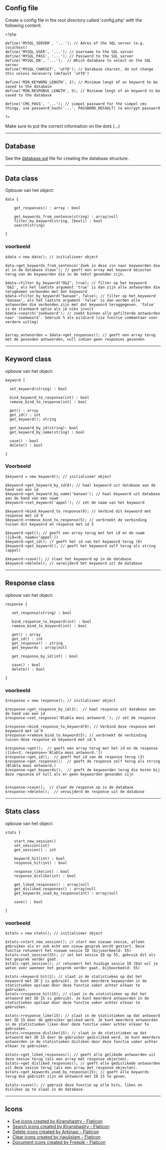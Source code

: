 ## Config file

Create a config file in the root directory called 'config.php' with the following content:
    
    <?php

    define('MYSQL_SERVER', '...'); // Adres of the SQL server (e.g. localhost)
    define('MYSQL_USER', '...'); // Username to the SQL server
    define('MYSQL_PASS', '...'); // Password to the SQL server
    define('MYSQL_DB', '...');  // Which database to select on the SQL server
    define('MYSQL_CHARSET', 'utf8'); // Database charset, do not change this unless necesarry (default 'utf8')

    define('MIN_KEYWORD_LENGTH', 3); // Minimum lengt of an keyword to be saved to the database
    define('MIN_RESPONSE_LENGTH', 5); // Minimum lengt of an keyword to be saved to the database

    define('CMS_PASS', '...'); // simpel password for the simpel cms thingy, use password_hash('...', PASSWORD_DEFAULT) to encrypt password

    ?>

Make sure to put the correct information on the dots (...)

---

## Database
See the [database.sql](database.sql) file for creating the database structure.

---

## Data class

Opbouw van het object:

    data {

        get_responses() : array : bool
        
        get_keywords_from_sentence(string) : array|null
        filter_by_keyword(string, [bool]) : bool
        search(string)

    }

### voorbeeld

    $data = new data(); // initialiseer object

    data->get_keywords_from_sentence('Zoek in deze zin naar keywoorden die al in de database staan'); // geeft een array met keyword objecten terug van de keywoorden die in de tekst gevonden zijn. 

    $data->filter_by_keyword("D&I", true); // filter op het keywoord 'D&I', als het laatste argument 'true' is dan zijn alle antwoorden die terugkomen verbonden met dat keywoord
    $data->filter_by_keyword("banaan", false); // filter op het keywoord 'banaan', als het laatste argument 'false' is dan worden alle antwoorden die verbonden zijn met dat keywoord teruggegeven. 'false' is de standaard optie als je niks invult
    $data->search('zoekwoord'); // zoekt binnen alle gefilterde antwoorden naar 'zoekwoord'. Gebruik % als wildcard (zie functie commentaar voor verdere uitleg)


    $array_antwoorden = $data->get_responses(); // geeft een array terug met de gevonden antwoorden, null indien geen responses gevonden

---

## Keyword class

opbouw van het object:

    keyword {
 
      set_keyword(string) : bool

      bind_keyword_to_response(int) : bool
      remove_bind_to_response(int) : bool
 
      get() : array
      get_id() : int
      get_keyword(): string
 
      get_keyword_by_id(string): bool
      get_keyword_by_name(string) : bool
     
      save() : bool
      delete() : bool
 
    }

### Voorbeeld

    $keyword = new keyword(); // initialiseer object

    $keyword->get_keyword_by_id(8); // haal keywoord uit database aan de hand van een id
    $keyword->get_keyword_by_name('banaan'); // haal keywoord uit database aan de hand van een naam
    $keyword->set_keyword('appel'); // zet de naam van het keywoord

    $keyword->bind_keyword_to_response(9); // Verbind dit keywoord met response met id 9
    $keyword->remove_bind_to_response(5); // verbreekt de verbinding tussen dit keywoord en response met id 5
    
    $keyword->get(); // geeft een array terug met het id en de naam ([id=>8, naam=>'appel'])
    $keyword->get_id(); // geeft het id van het keywoord terug (8)
    $keyword->get_keyword(); // geeft het keywoord zelf terug als string (appel)

    $keyword->save(); // slaat het keywoord op in de database
    $keyword->delete(); // verwijderd het keywoord uit de database

---

## Response class

opbouw van het object:


    response {

       set_response(string) : bool

       bind_response_to_keyword(int) : bool
       remove_bind_to_keyword(int) : bool
       
       get() : array
       get_id() : int
       get_response() : string
       get_keywords : array|null
  
       get_response_by_id(int) : bool
      
       save() : bool
       delete() : bool

    }

### voorbeeld
  
    $response = new response(); // initialiseer object

    $response->get_response_by_id(3);  // haal response uit database aan de hand van een id
    $response->set_response('Blabla mooi antwoord.'); // zet de response

    $response->bind_response_to_keyword(9); // Verbind deze response met keywoord met id 9
    $response->remove_bind_to_keyword(5); // verbreekt de verbinding tussen deze response en keywoord met id 5

    $response->get();  // geeft een array terug met het id en de response ([id=>3, response=>'Blabla mooi antwoord.'])
    $response->get_id();  // geeft het id van de response terug (3)
    $response->get_response();  // geeft de response zelf terug als string (Blabla mooi antwoord.)
    $response->get_keywords();  // geeft de keywoorden terug die horen bij deze repsonse of null als er geen keywoorden gevonden zijn


    $response->save();  // slaat de response op in de database
    $response->delete();  // verwijderd de response uit de database
    
---

## Stats class

opbouw van het object:


    stats {

        start_new_session()
        set_session(int)
        get_session() : int

        keyword_hit(int) : bool
        response_hit(int) : bool

        response_like(int) : bool
        response_dislike(int) : bool

        get_liked_responses() : array|null
        get_disliked_responses() : array|null
        get_keywords_used_by_response(int) : array|null

        save() : bool

    }
  
### voorbeeld
    
    $stats = new stats(); // initialiseer object

    $stats->start_new_session(); // start een nieuwe sessie, alleen gebruiken als er ook echt een nieuw gesprek wordt gestart. Deze functie retuneert het nieuwe sessie ID (bijvoorbeeld: 55)
    $stats->set_session(55); // zet het sessie ID op 55, gebruik dit als het gesprek verder gaat.
    $stats->get_session(); // retuneert het huidige sessie ID (Dat wil je weten voor wanneer het gesprek verder gaat, bijboorbeeld: 55)

    $stats->keyword_hit(2); // slaat in de statistieken op dat het keywoord met ID 2 is gebruikt. Je kunt meerdere keywoorden in de statistieken opslaan door deze functie vaker achter elkaar te gebruiken.
    $stats->response_hit(15); // slaat in de statistieken op dat het antwoord met ID 15 is gebruikt. Je kunt meerdere antwoorden in de statistieken opslaan door deze functie vaker achter elkaar te gebruiken.

    $stats->response_like(15); // slaat in de statistieken op dat antwoord met ID 15 door de gebruiker geliked werd. Je kunt meerdere antwoorden in de statistieken liken door deze functie vaker achter elkaar te gebruiken.
    $stats->response_dislike(15); // slaat in de statistieken op dat antwoord met ID 15 door de gebruiker gedisliked werd. Je kunt meerdere antwoorden in de statistieken disliken door deze functie vaker achter elkaar te gebruiken.

    $stats->get_liked_responses(); // geeft alle gelikede antwoorden uit deze sessie terug (als een array met response objecten).
    $stats->get_disliked_responses(); // geeft alle gedislikede antwoorden uit deze sessie terug (als een array met response objecten).
    $stats->get_keywords_used_by_response(15); // geeft alle keywords terug die gebruikt zijn om antwoord met ID 15 te geven. 

    $stats->save(); // gebruik deze functie op alle hits, likes en dislikes op te slaan in de database.

---

## Icons
- [Eye icons created by Kiranshastry - Flaticon](https://www.flaticon.com/free-icons/eye)
- [Search icons created by Kiranshastry - Flaticon](https://www.flaticon.com/free-icons/search)
- [Delete icons created by Arkinasi - Flaticon](https://www.flaticon.com/free-icons/delete)
- [Clear icons created by riajulislam - Flaticon](https://www.flaticon.com/free-icons/clear)
- [Document icons created by Freepik - Flaticon](https://www.flaticon.com/free-icons/document)